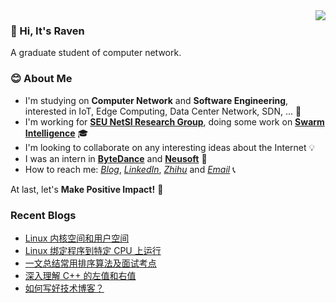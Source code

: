 
<a href="#">
  <img align="right" src="https://github-readme-stats-git-master-dreace.vercel.app/api?hide_border=true&username=RavenLite&show_icons=true&icon_color=CE1D2D&text_color=718096&bg_color=ffffff&count_private=true">
</a>

### 👋 Hi, It's Raven 
A graduate student of computer network.
 
### 😊 About Me
- I'm studying on **Computer Network** and **Software Engineering**, interested in IoT, Edge Computing, Data Center Network, SDN, ... 🔭
- I'm working for [**SEU NetSI Research Group**](https://seu-netsi.net/), doing some work on **[Swarm Intelligence](https://github.com/SEU-NetSI)** 🎓
- I'm looking to collaborate on any interesting ideas about the Internet 💡
- I was an intern in **[ByteDance](https://www.bytedance.com/en/)** and **[Neusoft](https://www.neusoft.com/)** 💎
- How to reach me: *[Blog](https://ravenxu.top/)*, *[LinkedIn](https://www.linkedin.com/in/ravenxu/)*, *[Zhihu](https://www.zhihu.com/people/ravenxu98)* and *[Email](mailto:xrwgood@qq.com)* 📞

At last, let's **Make Positive Impact!** 💪

### Recent Blogs
<!-- BLOG-POST-LIST:START -->
- [Linux 内核空间和用户空间](https://ravenxu.top/Linux-%E5%86%85%E6%A0%B8%E7%A9%BA%E9%97%B4%E5%92%8C%E7%94%A8%E6%88%B7%E7%A9%BA%E9%97%B4/)
- [Linux 绑定程序到特定 CPU 上运行](https://ravenxu.top/a.%E6%8A%80%E6%9C%AF%E6%8E%A2%E7%A9%B6/220506-Linux-%E7%BB%91%E5%AE%9A%E7%A8%8B%E5%BA%8F%E5%88%B0%E7%89%B9%E5%AE%9A-CPU-%E4%B8%8A%E8%BF%90%E8%A1%8C/)
- [一文总结常用排序算法及面试考点](https://ravenxu.top/b.%E5%AD%A6%E4%B9%A0%E7%AC%94%E8%AE%B0/History/220429-%E4%B8%80%E6%96%87%E6%80%BB%E7%BB%93%E5%B8%B8%E7%94%A8%E6%8E%92%E5%BA%8F%E7%AE%97%E6%B3%95%E5%8F%8A%E9%9D%A2%E8%AF%95%E8%80%83%E7%82%B9/)
- [深入理解 C++ 的左值和右值](https://ravenxu.top/a.%E6%8A%80%E6%9C%AF%E6%8E%A2%E7%A9%B6/History/220422-%E6%B7%B1%E5%85%A5%E7%90%86%E8%A7%A3-C-%E7%9A%84%E5%B7%A6%E5%80%BC%E5%92%8C%E5%8F%B3%E5%80%BC/)
- [如何写好技术博客？](https://ravenxu.top/e.%E8%A7%82%E5%AF%9F%E6%80%9D%E8%80%83/History/220415-%E5%A6%82%E4%BD%95%E5%86%99%E5%A5%BD%E6%8A%80%E6%9C%AF%E5%8D%9A%E5%AE%A2%EF%BC%9F/)
<!-- BLOG-POST-LIST:END -->
